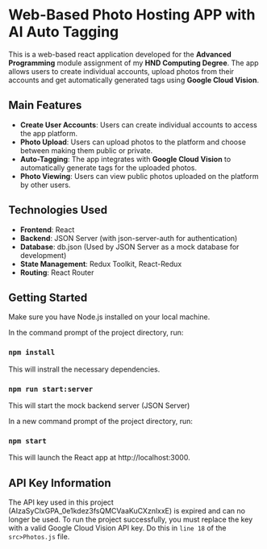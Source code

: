 # Web-Based Photo Hosting APP with AI Auto Tagging 

This is a web-based react application developed for the **Advanced Programming** module assignment of my **HND Computing Degree**. The app allows users to create individual accounts, upload photos from their accounts and get automatically generated tags using **Google Cloud Vision**.

## Main Features
- **Create User Accounts**: Users can create individual accounts to access the app platform.
- **Photo Upload**: Users can upload photos to the platform and choose between making them public or private.
- **Auto-Tagging**: The app integrates with **Google Cloud Vision** to automatically generate tags for the uploaded photos.
- **Photo Viewing**: Users can view public photos uploaded on the platform by other users.

## Technologies Used
- **Frontend**: React
- **Backend**: JSON Server (with json-server-auth for authentication)
- **Database**: db.json (Used by JSON Server as a mock database for development)
- **State Management**: Redux Toolkit, React-Redux
- **Routing**: React Router

## Getting Started

Make sure you have Node.js installed on your local machine.

In the command prompt of the project directory, run:

### `npm install`
This will instrall the necessary dependencies. 

### `npm run start:server`
This will start the mock backend server (JSON Server)

In a new command prompt of the project directory, run:

### `npm start`
This will launch the React app at http://localhost:3000.

## API Key Information

The API key used in this project (AIzaSyClxGPA_0e1kdez3fsQMCVaaKuCXznlxxE) is expired and can no longer be used. To run the project successfully, you must replace the key with a valid Google Cloud Vision API key. Do this in `line 18` of the `src>Photos.js` file. 

##